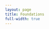 ```yaml
---
layout: page
title: Foundations
full-width: true
---
```



<div style="text-align: center">
<object type="image/svg+xml" data="/svgs/Foundations.txt.svg"> </object>
</div>
